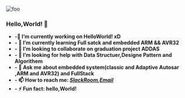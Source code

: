 ![foo](https://www.google.com/imgres?imgurl=https%3A%2F%2Fpbs.twimg.com%2Fmedia%2FDSjgWz9UMAA9Lpb.png&imgrefurl=https%3A%2F%2Ftwitter.com%2Fadobedesign%2Fstatus%2F948254408734683136%3Flang%3Dhe&tbnid=0QlgBkvxa4qQdM&vet=12ahUKEwi88syYsMPsAhXX0oUKHbivANEQMygKegUIARDgAQ..i&docid=l_cYfGXG7GYHKM&w=1200&h=660&q=adobe%20background&hl=en&client=ubuntu&ved=2ahUKEwi88syYsMPsAhXX0oUKHbivANEQMygKegUIARDgAQ "background")
### Hello,World! 👋
   * __-🔭 I’m currently working on HelloWorld! xD__ <br/>
   * __- 🌱 I’m currently learning Full satck and embedded ARM && AVR32__ <br/>
   * __- 👯 I’m looking to collaborate on graduation project ADDAS__  <br/>
   * __- 🤔 I’m looking for help with Data Structuer,Designe Pattern and Algorithem__  <br/>
   * __- 💬 Ask me about embedded system(classic and Adaptive Autosar ,ARM and AVR32) and FullStack__  <br/>
   * __- 📫 How to reach me: ***[SlackRoom](https://join.slack.com/t/diplomacalend-7f12265/shared_invite/zt-ioly6168-wcXyz~2Pg2PHVkpHGAUHhQ),[Email](abassalah219@gmail.com)***__  <br/>
   * __- ⚡ Fun fact: hello,World!__ 
  
